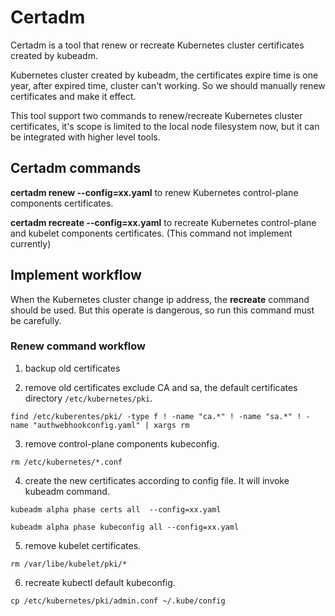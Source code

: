 # Certadm

Certadm is a tool that renew or recreate Kubernetes cluster certificates created by kubeadm.

Kubernetes cluster created by kubeadm, the certificates expire time is one year, after expired time, cluster can't working. So we should manually renew certificates and make it effect.

This tool support two commands to renew/recreate Kubernetes cluster certificates, it's scope is limited to the local node filesystem now, but it can be integrated with higher level tools.

## Certadm commands

**certadm renew --config=xx.yaml** to renew Kubernetes control-plane components certificates.

**certadm recreate --config=xx.yaml** to recreate Kubernetes control-plane and kubelet components certificates. (This command not implement currently)

## Implement workflow

When the Kubernetes cluster change ip address, the **recreate** command should be used. But this operate is dangerous, so run this command must be carefully.

### Renew command workflow

1. backup old certificates

2. remove old certificates exclude CA and sa, the default certificates directory `/etc/kubernetes/pki`.

`find /etc/kuberentes/pki/ -type f ! -name "ca.*" ! -name "sa.*" ! -name "authwebhookconfig.yaml" | xargs rm`

3. remove control-plane components kubeconfig.

`rm /etc/kubernetes/*.conf`

4. create the new certificates according to config file. It will invoke kubeadm command.

`kubeadm alpha phase certs all  --config=xx.yaml`

`kubeadm alpha phase kubeconfig all --config=xx.yaml`

5. remove kubelet certificates.

`rm /var/libe/kubelet/pki/*`

6. recreate kubectl default kubeconfig.

`cp /etc/kubernetes/pki/admin.conf ~/.kube/config`


 